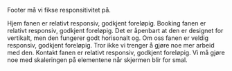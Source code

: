 Footer må vi fikse responsitivitet på.

Hjem fanen er relativt responsiv, godkjent foreløpig.
Booking fanen er relativt responsiv, godkjent foreløpig. Det er åpenbart at den er designet for vertikalt, men den fungerer godt horisonalt og.
Om oss fanen er veldig responsiv, godkjent foreløpig. Tror ikke vi trenger å gjøre noe mer arbeid med den.
Kontakt fanen er relativt responsiv, godkjent foreløpig. Vi må gjøre noe med skaleringen på elementene når skjermen blir for smal.